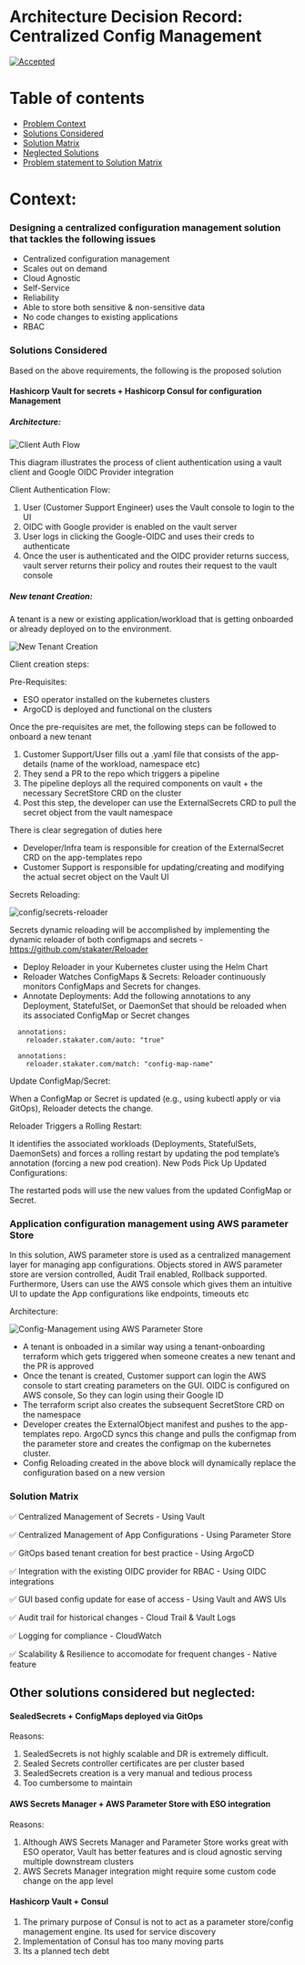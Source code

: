 # Architecture Decision Record: Centralized Config Management

[![Accepted](https://img.shields.io/badge/STATUS-InReview-blue.svg)](https://shields.io/)


# Table of contents  
- [Problem Context](#Context)  
- [Solutions Considered](###SolutionsConsidered)    
- [Solution Matrix](#SolutionMatrix) 
- [Neglected Solutions](#paragraph2) 
- [Problem statement to Solution Matrix](#NeglectedSolutions) 


# Context: 

### Designing a centralized configuration management solution that tackles the following issues 

- Centralized configuration management
- Scales out on demand
- Cloud Agnostic
- Self-Service
- Reliability
- Able to store both sensitive & non-sensitive data 
- No code changes to existing applications
- RBAC


### Solutions Considered

Based on the above requirements, the following is the proposed solution

#### Hashicorp Vault for secrets + Hashicorp Consul for configuration Management

#####  Architecture:

![Client Auth Flow](Client-auth-flow.png)

This diagram illustrates the process of client authentication using a vault client and Google OIDC Provider integration

Client Authentication Flow:

1. User (Customer Support Engineer) uses the Vault console to login to the UI 
2. OIDC with Google provider is enabled on the vault server
3. User logs in clicking the Google-OIDC and uses their creds to authenticate
4. Once the user is authenticated and the OIDC provider returns success, vault server returns their policy and routes their request to the vault console

##### New tenant Creation: 

A tenant is a new or existing application/workload that is getting onboarded or already deployed on to the environment.

![New Tenant Creation](vault-tenant-creation.png)

Client creation steps:

Pre-Requisites:

- ESO operator installed on the kubernetes clusters
- ArgoCD is deployed and functional on the clusters

Once the pre-requisites are met, the following steps can be followed to onboard a new tenant

1. Customer Support/User fills out a .yaml file that consists of the app-details (name of the workload, namespace etc) 
2. They send a PR to the repo which triggers a pipeline
3. The pipeline deploys all the required components on vault + the necessary SecretStore CRD on the cluster 
4. Post this step, the developer can use the ExternalSecrets CRD to pull the secret object from the vault namespace 

There is clear segregation of duties here 

- Developer/Infra team is responsible for creation of the ExternalSecret CRD on the app-templates repo
- Customer Support is responsible for updating/creating and modifying the actual secret object on the Vault UI 

Secrets Reloading:

![config/secrets-reloader](config-reloader.png)

Secrets dynamic reloading will be accomplished by implementing the dynamic reloader of both configmaps and secrets - https://github.com/stakater/Reloader 

- Deploy Reloader in your Kubernetes cluster using the Helm Chart
- Reloader Watches ConfigMaps & Secrets:
    Reloader continuously monitors ConfigMaps and Secrets for changes.
- Annotate Deployments:
    Add the following annotations to any Deployment, StatefulSet, or DaemonSet that should be reloaded when its associated ConfigMap or Secret changes

``` metadata:
  annotations:
    reloader.stakater.com/auto: "true" 
``` 

``` metadata:
  annotations:
    reloader.stakater.com/match: "config-map-name"
```

Update ConfigMap/Secret:

When a ConfigMap or Secret is updated (e.g., using kubectl apply or via GitOps), Reloader detects the change.

Reloader Triggers a Rolling Restart:

It identifies the associated workloads (Deployments, StatefulSets, DaemonSets) and forces a rolling restart by updating the pod template’s annotation (forcing a new pod creation).
New Pods Pick Up Updated Configurations:

The restarted pods will use the new values from the updated ConfigMap or Secret.  

### Application configuration management using AWS parameter Store 

In this solution, AWS parameter store is used as a centralized management layer for managing app configurations. Objects stored in AWS parameter store are version controlled, Audit Trail enabled, Rollback supported. Furthermore, Users can use the AWS console which gives them an intuitive UI to update the App configurations like endpoints, timeouts etc 

Architecture: 

![Config-Management using AWS Parameter Store](aws-parameter-store.png)


- A tenant is onboaded in a similar way using a tenant-onboarding terraform which gets triggered when someone creates a new tenant and the PR is approved
- Once the tenant is created, Customer support can login the AWS console to start creating parameters on the GUI. OIDC is configured on AWS console, So they can login using their Google ID 
- The terraform script also creates the subsequent SecretStore CRD on the namespace
- Developer creates the ExternalObject manifest and pushes to the app-templates repo. ArgoCD syncs this change and pulls the configmap from the parameter store and creates the configmap on the kubernetes cluster. 
- Config Reloading created in the above block will dynamically replace the configuration based on a new version 


### Solution Matrix 

✅  Centralized Management of Secrets - Using Vault

✅  Centralized Management of App Configurations - Using Parameter Store

✅  GitOps based tenant creation for best practice - Using ArgoCD 

✅  Integration with the existing OIDC provider for RBAC - Using OIDC 
integrations

✅  GUI based config update for ease of access - Using Vault and AWS UIs

✅  Audit trail for historical changes - Cloud Trail & Vault Logs

✅  Logging for compliance - CloudWatch

✅  Scalability & Resilience to accomodate for frequent changes - Native feature


## Other solutions considered but neglected: 



#### SealedSecrets + ConfigMaps deployed via GitOps

Reasons: 

1. SealedSecrets is not highly scalable and DR is extremely difficult. 
2. Sealed Secrets controller certificates are per cluster based
3. SealedSecrets creation is a very manual and tedious process
4. Too cumbersome to maintain

#### AWS Secrets Manager + AWS Parameter Store with ESO integration

Reasons:

1. Although AWS Secrets Manager and Parameter Store works great with ESO operator, Vault has better features and is cloud agnostic serving multiple downstream clusters 
2. AWS Secrets Manager integration might require some custom code change on the app level 


#### Hashicorp Vault + Consul

1. The primary purpose of Consul is not to act as a parameter store/config management engine. Its used for service discovery
2. Implementation of Consul has too many moving parts
3. Its a planned tech debt 




